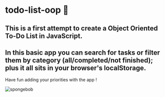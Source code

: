 # todo-list-oop :scroll:
## This is a first attempt to create a Object Oriented To-Do List in JavaScript.
## In this basic app you can search for tasks or filter them by category (all/completed/not finished); plus it all sits in your browser's localStorage.
Have fun adding your priorities with the app !

![spongebob](https://user-images.githubusercontent.com/24463725/98315629-992fa200-1fa6-11eb-96c1-9fb56a577e48.gif)



